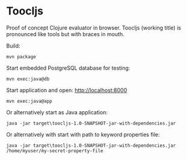 # Toocljs 

Proof of concept Clojure evaluator in browser. Toocljs (working title) is pronounced like tools but with braces in mouth. 

Build:
```
mvn package
```

Start embedded PostgreSQL database for testing:
```
mvn exec:java@db
```

Start application and open: [http://localhost:8000](http://localhost:8000)
```
mvn exec:java@app
```

Or alternatively start as Java application:
```
java -jar target\toocljs-1.0-SNAPSHOT-jar-with-dependencies.jar
```

Or alternatively with start with path to keyword properties file:
```
java -jar target\toocljs-1.0-SNAPSHOT-jar-with-dependencies.jar /home/myuser/my-secret-property-file
```
